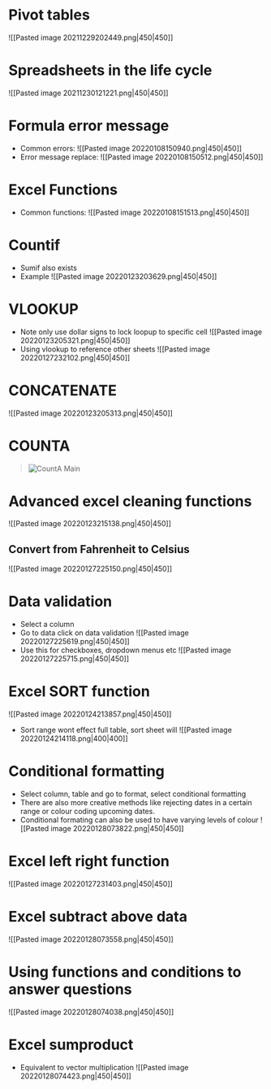 # Pivot tables
![[Pasted image 20211229202449.png|450|450]]

# Spreadsheets in the life cycle
![[Pasted image 20211230121221.png|450|450]]

# Formula error message
- Common errors:
![[Pasted image 20220108150940.png|450|450]]
- Error message replace:
![[Pasted image 20220108150512.png|450|450]]

# Excel Functions
- Common functions:
![[Pasted image 20220108151513.png|450|450]]

# Countif 
- Sumif also exists
- Example
![[Pasted image 20220123203629.png|450|450]]

# VLOOKUP
- Note only use dollar signs to lock loopup to specific cell
![[Pasted image 20220123205321.png|450|450]]
- Using vlookup to reference other sheets
![[Pasted image 20220127232102.png|450|450]]

# CONCATENATE
![[Pasted image 20220123205313.png|450|450]]

# COUNTA
>![CountA Main](https://www.automateexcel.com/excel/wp-content/uploads/1970/01/CountA-Main.png)

# Advanced excel cleaning functions
![[Pasted image 20220123215138.png|450|450]]
## Convert from Fahrenheit to Celsius
![[Pasted image 20220127225150.png|450|450]]

# Data validation
- Select a column
- Go to data click on data validation
![[Pasted image 20220127225619.png|450|450]]
- Use this for checkboxes, dropdown menus etc
![[Pasted image 20220127225715.png|450|450]]
# Excel SORT function
![[Pasted image 20220124213857.png|450|450]]
- Sort range wont effect full table, sort sheet will
![[Pasted image 20220124214118.png|400|400]]

# Conditional formatting
- Select column, table and go to format, select conditional formatting
- There are also more creative methods like rejecting dates in a certain range or colour coding upcoming dates.
- Conditional formating can also be used to have varying levels of colour 
![[Pasted image 20220128073822.png|450|450]]

# Excel left right function
![[Pasted image 20220127231403.png|450|450]]

# Excel subtract above data
![[Pasted image 20220128073558.png|450|450]]

# Using functions and conditions to answer questions
![[Pasted image 20220128074038.png|450|450]]

# Excel sumproduct
- Equivalent to vector multiplication
![[Pasted image 20220128074423.png|450|450]] 